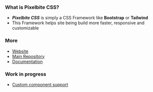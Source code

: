 <!--
![img](https://raw.githubusercontent.com/Pixelbite-CSS/.github/main/banner-yellow.png)
-->

### What is Pixelbite CSS?
- ***Pixelbite CSS*** is simply a CSS Framework like **Bootstrap** or **Tailwind**
- This Framework helps site being build more faster, responsive and customizable

### More
- [Website](https://pixelbite-css.github.io)
- [Main Repository](https://github.com/Pixelbite-CSS/pixelbite-css)
- [Documentation](https://github.com/Pixelbite-CSS/.github/blob/main/profile/documentation.md)


### Work in progress
- [Custom component support](https://github.com/Pixelbite-CSS/custom-component-test)
